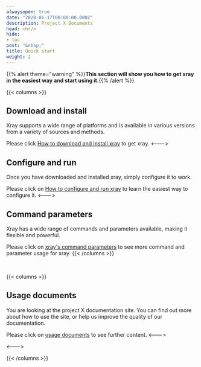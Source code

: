 ```yaml
---
alwaysopen: true
date: "2020-01-17T00:00:00.000Z"
description: Project X Documents
head: <hr/>
hide:
- toc
post: "&nbsp;"
title: Quick start
weight: 2
---
```


{{% alert theme="warning" %}}**This section will show you how to get xray in the easiest way and start using it.**{{% /alert %}}

{{< columns >}} 
## Download and install
Xray supports a wide range of platforms and is available in various versions from a variety of sources and methods.
  
Please click [How to download and install xray](./install) to get xray.
<--->
## Configure and run
Once you have downloaded and installed xray, simply configure it to work.
  
Please click on [How to configure and run xray](./config) to learn the easiest way to configure it.
<--->
## Command parameters
Xray has a wide range of commands and parameters available, making it flexible and powerful.
  
Please click on [xray's command parameters](./command) to see more command and parameter usage for xray.
{{< /columns >}}

<br />

{{< columns >}}
## Usage documents
You are looking at the project X documentation site. You can find out more about how to use the site, or help us improve the quality of our documentation.

Please click on [usage documents](./document) to see further content.
<--->

<--->

{{< /columns >}}
